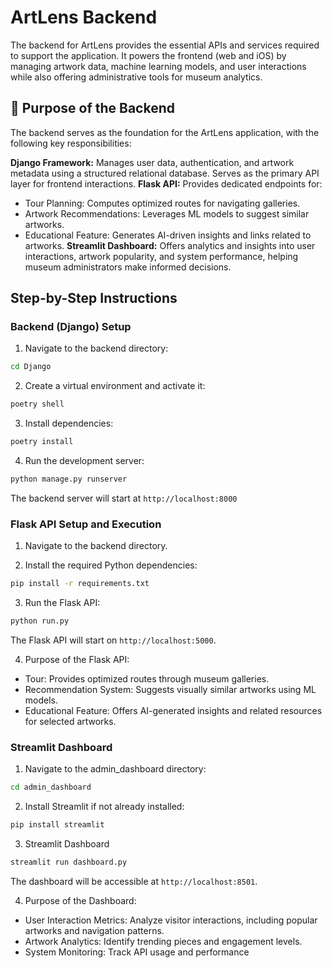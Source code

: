 # ArtLens Backend
The backend for ArtLens provides the essential APIs and services required to support the application. It powers the frontend (web and iOS) by managing artwork data, machine learning models, and user interactions while also offering administrative tools for museum analytics.

## 🎨 Purpose of the Backend
The backend serves as the foundation for the ArtLens application, with the following key responsibilities:

**Django Framework:**
Manages user data, authentication, and artwork metadata using a structured relational database.
Serves as the primary API layer for frontend interactions.
**Flask API:**
Provides dedicated endpoints for:
- Tour Planning: Computes optimized routes for navigating galleries.
- Artwork Recommendations: Leverages ML models to suggest similar artworks.
- Educational Feature: Generates AI-driven insights and links related to artworks.
**Streamlit Dashboard:**
Offers analytics and insights into user interactions, artwork popularity, and system performance, helping museum administrators make informed decisions.

## Step-by-Step Instructions 

### Backend (Django) Setup ###
1.  Navigate to the backend directory: 
```bash
cd Django
``` 
2. Create a virtual environment and activate it:
```bash
poetry shell
```
3. Install dependencies:
```bash
poetry install
```
4. Run the development server:
```bash
python manage.py runserver
```
The backend server will start at `http://localhost:8000`

### Flask API Setup and Execution ###
1. Navigate to the backend directory.

2. Install the required Python dependencies:
```bash
pip install -r requirements.txt
```
3. Run the Flask API:
```bash
python run.py
```
The Flask API will start on `http://localhost:5000`.

4. Purpose of the Flask API:
- Tour: Provides optimized routes through museum galleries.
- Recommendation System: Suggests visually similar artworks using ML models.
- Educational Feature: Offers AI-generated insights and related resources for selected artworks.

### Streamlit Dashboard ###
1. Navigate to the admin_dashboard directory:
```bash
cd admin_dashboard
```
2. Install Streamlit if not already installed:
```bash
pip install streamlit
```
3. Streamlit Dashboard
```bash
streamlit run dashboard.py
```
The dashboard will be accessible at `http://localhost:8501`.

4. Purpose of the Dashboard:
- User Interaction Metrics: Analyze visitor interactions, including popular artworks and navigation patterns.
- Artwork Analytics: Identify trending pieces and engagement levels.
- System Monitoring: Track API usage and performance

